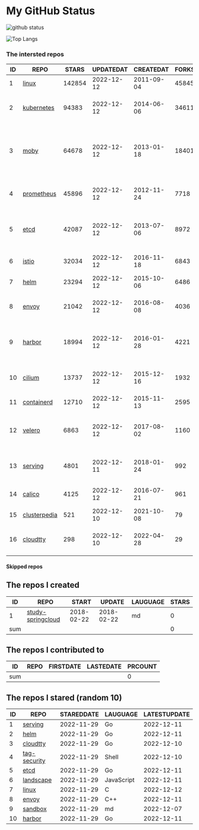# My GitHub Status

<img src="https://github-readme-stats-1.yihong0618.vercel.app/api?username=daoqingniu&show_icons=true&&&hide_title=true&count_private=true" alt="github status" />

![Top Langs](https://github-readme-stats-1.yihong0618.vercel.app/api/top-langs/?username=daoqingniu&layout=compact)

<!--START_SECTION:github_repos-->
### The intersted repos
| ID |                              REPO                               | STARS  | UPDATEDAT  | CREATEDAT  | FORKSCOUNT |                                              DESCRIPTIONS                                              |
|----|-----------------------------------------------------------------|--------|------------|------------|------------|--------------------------------------------------------------------------------------------------------|
|  1 | [linux](https://github.com/torvalds/linux)                      | 142854 | 2022-12-12 | 2011-09-04 |      45845 | Linux kernel source tree                                                                               |
|  2 | [kubernetes](https://github.com/kubernetes/kubernetes)          |  94383 | 2022-12-12 | 2014-06-06 |      34611 | Production-Grade Container Scheduling and Management                                                   |
|  3 | [moby](https://github.com/moby/moby)                            |  64678 | 2022-12-12 | 2013-01-18 |      18401 | Moby Project - a collaborative project for the container ecosystem to assemble container-based systems |
|  4 | [prometheus](https://github.com/prometheus/prometheus)          |  45896 | 2022-12-12 | 2012-11-24 |       7718 | The Prometheus monitoring system and time series database.                                             |
|  5 | [etcd](https://github.com/etcd-io/etcd)                         |  42087 | 2022-12-12 | 2013-07-06 |       8972 | Distributed reliable key-value store for the most critical data of a distributed system                |
|  6 | [istio](https://github.com/istio/istio)                         |  32034 | 2022-12-12 | 2016-11-18 |       6843 | Connect, secure, control, and observe services.                                                        |
|  7 | [helm](https://github.com/helm/helm)                            |  23294 | 2022-12-12 | 2015-10-06 |       6486 | The Kubernetes Package Manager                                                                         |
|  8 | [envoy](https://github.com/envoyproxy/envoy)                    |  21042 | 2022-12-12 | 2016-08-08 |       4036 | Cloud-native high-performance edge/middle/service proxy                                                |
|  9 | [harbor](https://github.com/goharbor/harbor)                    |  18994 | 2022-12-12 | 2016-01-28 |       4221 | An open source trusted cloud native registry project that stores, signs, and scans content.            |
| 10 | [cilium](https://github.com/cilium/cilium)                      |  13737 | 2022-12-12 | 2015-12-16 |       1932 | eBPF-based Networking, Security, and Observability                                                     |
| 11 | [containerd](https://github.com/containerd/containerd)          |  12710 | 2022-12-12 | 2015-11-13 |       2595 | An open and reliable container runtime                                                                 |
| 12 | [velero](https://github.com/vmware-tanzu/velero)                |   6863 | 2022-12-12 | 2017-08-02 |       1160 | Backup and migrate Kubernetes applications and their persistent volumes                                |
| 13 | [serving](https://github.com/knative/serving)                   |   4801 | 2022-12-11 | 2018-01-24 |        992 | Kubernetes-based, scale-to-zero, request-driven compute                                                |
| 14 | [calico](https://github.com/projectcalico/calico)               |   4125 | 2022-12-12 | 2016-07-21 |        961 | Cloud native networking and network security                                                           |
| 15 | [clusterpedia](https://github.com/clusterpedia-io/clusterpedia) |    521 | 2022-12-10 | 2021-10-08 |         79 | The Encyclopedia of Kubernetes clusters                                                                |
| 16 | [cloudtty](https://github.com/cloudtty/cloudtty)                |    298 | 2022-12-10 | 2022-04-28 |         29 | A Friendly Kubernetes CloudShell (Web Terminal) !                                                      |



#### Skipped repos
<!--END_SECTION:github_repos-->

<!--START_SECTION:my_github-->
## The repos I created
| ID  |                                 REPO                                 |   START    |   UPDATE   | LAUGUAGE | STARS |
|-----|----------------------------------------------------------------------|------------|------------|----------|-------|
|   1 | [study-springcloud](https://github.com/daoqingniu/study-springcloud) | 2018-02-22 | 2018-02-22 | md       |     0 |
| sum |                                                                      |            |            |          |     0 |

## The repos I contributed to
| ID  | REPO | FIRSTDATE | LASTEDATE | PRCOUNT |
|-----|------|-----------|-----------|---------|
| sum |      |           |           |       0 |

## The repos I stared (random 10)
| ID |                         REPO                         | STAREDDATE |  LAUGUAGE  | LATESTUPDATE |
|----|------------------------------------------------------|------------|------------|--------------|
|  1 | [serving](https://github.com/knative/serving)        | 2022-11-29 | Go         | 2022-12-11   |
|  2 | [helm](https://github.com/helm/helm)                 | 2022-11-29 | Go         | 2022-12-11   |
|  3 | [cloudtty](https://github.com/cloudtty/cloudtty)     | 2022-11-29 | Go         | 2022-12-10   |
|  4 | [tag-security](https://github.com/cncf/tag-security) | 2022-11-29 | Shell      | 2022-12-10   |
|  5 | [etcd](https://github.com/etcd-io/etcd)              | 2022-11-29 | Go         | 2022-12-11   |
|  6 | [landscape](https://github.com/cncf/landscape)       | 2022-11-29 | JavaScript | 2022-12-11   |
|  7 | [linux](https://github.com/torvalds/linux)           | 2022-11-29 | C          | 2022-12-12   |
|  8 | [envoy](https://github.com/envoyproxy/envoy)         | 2022-11-29 | C++        | 2022-12-11   |
|  9 | [sandbox](https://github.com/cncf/sandbox)           | 2022-11-29 | md         | 2022-12-07   |
| 10 | [harbor](https://github.com/goharbor/harbor)         | 2022-11-29 | Go         | 2022-12-11   |

<!--END_SECTION:my_github-->
